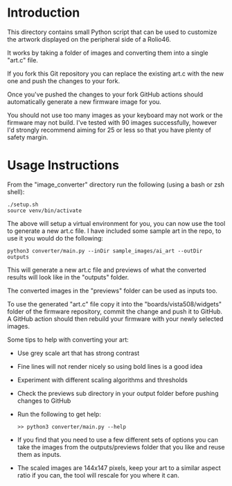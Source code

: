 # Introduction
This directory contains small Python script that can be used to customize the artwork displayed on the peripheral side of a Rolio46.

It works by taking a folder of images and converting them into a single "art.c" file.

If you fork this Git repository you can replace the existing art.c with the new one and push the changes to your fork.

Once you've pushed the changes to your fork GitHub actions should automatically generate a new firmware image for you.

You should not use too many images as your keyboard may not work or the firmware may not build. I've tested with 90 images successfully, however I'd strongly recommend aiming for 25 or less so that you have plenty of safety margin.

# Usage Instructions

From the "image_converter" directory run the following (using a bash or zsh shell):

    ./setup.sh
    source venv/bin/activate

The above will setup a virtual environment for you, you can now use the tool to generate a new art.c file. I have included some sample art in the repo, to use it you would do the following:

    python3 converter/main.py --inDir sample_images/ai_art --outDir outputs

This will generate a new art.c file and previews of what the converted results will look like in the "outputs" folder.

The converted images in the "previews" folder can be used as inputs too.

To use the generated "art.c" file copy it into the "boards/vista508/widgets" folder of the firmware repository, commit the change and push it to GitHub. A GitHub action should then rebuild your firmware with your newly selected images.

Some tips to help with converting your art:
 * Use grey scale art that has strong contrast
 * Fine lines will not render nicely so using bold lines is a good idea
 * Experiment with different scaling algorithms and thresholds
 * Check the previews sub directory in your output folder before pushing changes to GitHub
 * Run the following to get help:
       
       >> python3 converter/main.py --help

 * If you find that you need to use a few different sets of options you can take the images from the outputs/previews folder that you like and reuse them as inputs.
 * The scaled images are 144x147 pixels, keep your art to a similar aspect ratio if you can, the tool will rescale for you where it can.

